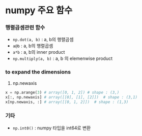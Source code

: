 # numpy 주요 함수

### 행렬곱셈관련 함수
- `np.dot(a, b)` : a, b의 행렬곱셈
- `a@b` : a, b의 행렬곱셈
- `a*b` : a, b의 inner product
- `np.multiply(a, b)` : a, b 의 elemenwise product


### to expand the dimensions
1. np.newaxis
```Python
x = np.arange(3) # array([0, 1, 2]) # shape : (3,)
x[:, np.newaxis] # array([[0], [1], [2]])  # shape : (3,1)
x[np.newaxis, :] # array([[0, 1, 2]])  # shape : (1,3)
```



### 기타
- `np.int0()` : numpy 타입을 int64로 변환
